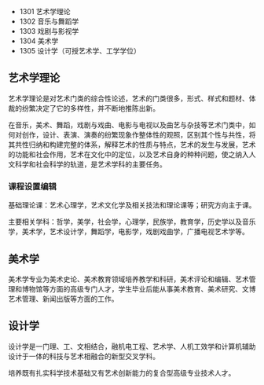 
* 1301 艺术学理论
* 1302 音乐与舞蹈学
* 1303 戏剧与影视学
* 1304 美术学
* 1305 设计学（可授艺术学、工学学位）

## 艺术学理论
艺术学理论是对艺术门类的综合性论述，艺术的门类很多，形式、样式和题材、体裁的纷繁决定了它的多样性，并不断地推陈出新。

在音乐，美术、舞蹈，戏剧与戏曲、电影与电视以及曲艺与杂技等艺术门类中，如何对创作，设计、表演、演奏的纷繁现象作整体性的观照，区别其个性与共性，将其共性归纳和构建完整的体系，解释艺术的性质与特点，艺术的发生与发展，艺术的功能和社会作用，艺术在文化中的定位，以及艺术自身的种种问题，使之纳入人文科学和社会科学的轨道，是艺术学科的主要任务。

### 课程设置编辑
基础理论课：艺术心理学，艺术文化学及相关技法和理论课等；研究方向主于课。

主要相关学科：哲学，美学，社会学，心理学，民族学，教育学，历史学以及音乐学，美术学，艺术设计学，舞蹈学，电影学，戏剧戏曲学，广播电视艺术学等。

## 美术学
美术学专业为美术史论、美术教育领域培养教学和科研，美术评论和编辑、艺术管理和博物馆等方面的高级专门人才，学生毕业后能从事美术教育、美术研究、文博艺术管理、新闻出版等方面的工作。

## 设计学
设计学是一门理、工、文相结合，融机电工程、艺术学、人机工效学和计算机辅助设计于一体的科技与艺术相融合的新型交叉学科。

培养既有扎实科学技术基础又有艺术创新能力的复合型高级专业技术人才。